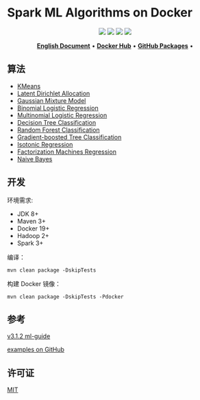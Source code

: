 # Spark ML Algorithms on Docker

<p align="center">
    <a href="https://github.com/shink/spark-ml-algorithm-docker/actions/workflows/release.yml"><img src="https://github.com/shink/spark-ml-algorithm-docker/workflows/Release/badge.svg" /></a>
    <a href="../LICENSE"><img src="https://img.shields.io/github/license/shink/spark-ml-algorithm-docker.svg" /></a>
    <img src="https://img.shields.io/badge/language-scala-C22D40.svg" />
    <img src="https://img.shields.io/github/v/release/shink/spark-ml-algorithm-docker" />
</p>

<p align="center">
    <a href="../README.md"><b>English Document</b></a> •
    <a href="https://hub.docker.com/u/tsund"><b>Docker Hub</b></a> •
    <a href="https://github.com/shink?tab=packages"><b>GitHub Packages</b></a> •
</p>

## 算法

- [KMeans](../kmeans)
- [Latent Dirichlet Allocation](../lda)
- [Gaussian Mixture Model](../gmm)
- [Binomial Logistic Regression](../binomial-logistic-regression)
- [Multinomial Logistic Regression](../multinomial-logistic-regression)
- [Decision Tree Classification](../decision-tree-classification)
- [Random Forest Classification](../random-forest-classification)
- [Gradient-boosted Tree Classification](../gradient-boosted-tree-classification)
- [Isotonic Regression](../isotonic-regression)
- [Factorization Machines Regression](../factorization-machines-regression)
- [Naive Bayes](naive-bayes)

## 开发

环境需求:

- JDK 8+
- Maven 3+
- Docker 19+
- Hadoop 2+
- Spark 3+

编译：

```shell
mvn clean package -DskipTests
```

构建 Docker 镜像：

```shell
mvn clean package -DskipTests -Pdocker
```

## 参考

[v3.1.2 ml-guide](https://spark.apache.org/docs/3.1.2/ml-guide.html)

[examples on GitHub](https://github.com/apache/spark/tree/master/examples/src/main/scala/org/apache/spark/examples/ml)

## 许可证

[MIT](LICENSE)
